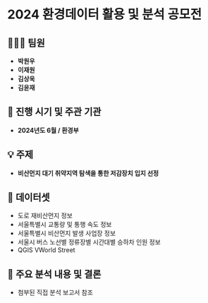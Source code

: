#  **2024 환경데이터 활용 및 분석 공모전**

## 🧑‍🤝‍🧑 **팀원**
- **박원우**
- **이재원**
- **김상욱**
- **김윤재**

## 📅 **진행 시기 및 주관 기관**
- **2024년도 6월 / 환경부**

## 💡 **주제**
- **비산먼지 대기 취약지역 탐색을 통한 저감장치 입지 선정**


##  📌 **데이터셋**
- 도로 재비산먼지 정보
- 서울특별시 교통량 및 통행 속도 정보
- 서울특별시 비산먼지 발생 사업장 정보
- 서울시 버스 노선별 정류장별 시간대별 승하차 인원 정보
- QGIS VWorld Street
  
## 📌 **주요 분석 내용 및 결론**
- 첨부된 직접 분석 보고서 참조
